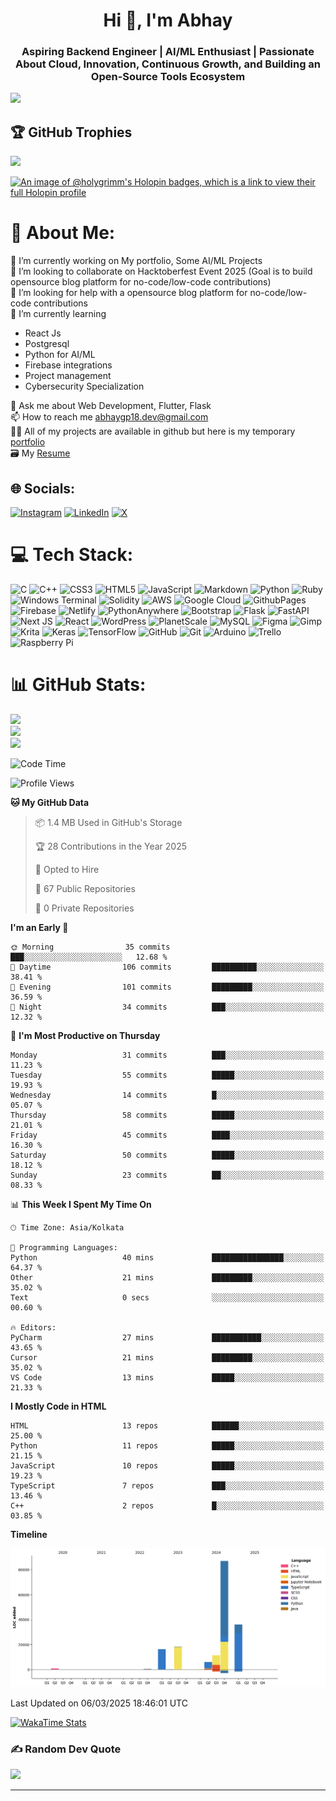 <h1 align="center">Hi 👋, I'm Abhay</h1>
<h3 align="center">Aspiring Backend Engineer | AI/ML Enthusiast | Passionate About Cloud, Innovation, Continuous Growth, and Building an Open-Source Tools Ecosystem</h3>

[![](https://visitcount.itsvg.in/api?id=darkbits018&icon=1&color=0)](https://visitcount.itsvg.in)

## 🏆 GitHub Trophies
![](https://github-profile-trophy.vercel.app/?username=darkbits018&theme=radical&no-frame=false&no-bg=true&margin-w=4)

[![An image of @holygrimm's Holopin badges, which is a link to view their full Holopin profile](https://holopin.me/holygrimm)](https://holopin.io/@holygrimm)




# 💫 About Me:
🔭 I’m currently working on My portfolio, Some AI/ML Projects <br>👯 I’m looking to collaborate on Hacktoberfest Event 2025 (Goal is to build opensource blog platform for no-code/low-code contributions)<br>🤝 I’m looking for help with a opensource blog platform for no-code/low-code contributions<br>
🌱 I’m currently learning
- React Js
- Postgresql
- Python for AI/ML
- Firebase integrations
- Project management
- Cybersecurity Specialization

💬 Ask me about Web Development, Flutter, Flask<br>📫 How to reach me abhaygp18.dev@gmail.com<br>👨‍💻 All of my projects are available in github but here is my temporary [portfolio](https://abhaygpdevportfolio.netlify.app/) <br>
🗃️ My [Resume](https://github.com/darkbits018/darkbits018/blob/main/assets/Copy%20of%20Abhay%20resume%20V2.docx_2.pdf)


## 🌐 Socials:
[![Instagram](https://img.shields.io/badge/Instagram-%23E4405F.svg?logo=Instagram&logoColor=white)](https://instagram.com/united.emotions) [![LinkedIn](https://img.shields.io/badge/LinkedIn-%230077B5.svg?logo=linkedin&logoColor=white)](https://linkedin.com/in/abhaygp) [![X](https://img.shields.io/badge/X-black.svg?logo=X&logoColor=white)](https://x.com/united_emotion) 

# 💻 Tech Stack:
![C](https://img.shields.io/badge/c-%2300599C.svg?style=for-the-badge&logo=c&logoColor=white) ![C++](https://img.shields.io/badge/c++-%2300599C.svg?style=for-the-badge&logo=c%2B%2B&logoColor=white) ![CSS3](https://img.shields.io/badge/css3-%231572B6.svg?style=for-the-badge&logo=css3&logoColor=white) ![HTML5](https://img.shields.io/badge/html5-%23E34F26.svg?style=for-the-badge&logo=html5&logoColor=white) ![JavaScript](https://img.shields.io/badge/javascript-%23323330.svg?style=for-the-badge&logo=javascript&logoColor=%23F7DF1E) ![Markdown](https://img.shields.io/badge/markdown-%23000000.svg?style=for-the-badge&logo=markdown&logoColor=white) ![Python](https://img.shields.io/badge/python-3670A0?style=for-the-badge&logo=python&logoColor=ffdd54) ![Ruby](https://img.shields.io/badge/ruby-%23CC342D.svg?style=for-the-badge&logo=ruby&logoColor=white) ![Windows Terminal](https://img.shields.io/badge/Windows%20Terminal-%234D4D4D.svg?style=for-the-badge&logo=windows-terminal&logoColor=white) ![Solidity](https://img.shields.io/badge/Solidity-%23363636.svg?style=for-the-badge&logo=solidity&logoColor=white) ![AWS](https://img.shields.io/badge/AWS-%23FF9900.svg?style=for-the-badge&logo=amazon-aws&logoColor=white) ![Google Cloud](https://img.shields.io/badge/GoogleCloud-%234285F4.svg?style=for-the-badge&logo=google-cloud&logoColor=white) ![GithubPages](https://img.shields.io/badge/github%20pages-121013?style=for-the-badge&logo=github&logoColor=white) ![Firebase](https://img.shields.io/badge/firebase-%23039BE5.svg?style=for-the-badge&logo=firebase) ![Netlify](https://img.shields.io/badge/netlify-%23000000.svg?style=for-the-badge&logo=netlify&logoColor=#00C7B7) ![PythonAnywhere](https://img.shields.io/badge/pythonanywhere-%232F9FD7.svg?style=for-the-badge&logo=pythonanywhere&logoColor=151515) ![Bootstrap](https://img.shields.io/badge/bootstrap-%238511FA.svg?style=for-the-badge&logo=bootstrap&logoColor=white) ![Flask](https://img.shields.io/badge/flask-%23000.svg?style=for-the-badge&logo=flask&logoColor=white) ![FastAPI](https://img.shields.io/badge/FastAPI-005571?style=for-the-badge&logo=fastapi) ![Next JS](https://img.shields.io/badge/Next-black?style=for-the-badge&logo=next.js&logoColor=white) ![React](https://img.shields.io/badge/react-%2320232a.svg?style=for-the-badge&logo=react&logoColor=%2361DAFB) ![WordPress](https://img.shields.io/badge/WordPress-%23117AC9.svg?style=for-the-badge&logo=WordPress&logoColor=white) ![PlanetScale](https://img.shields.io/badge/planetscale-%23000000.svg?style=for-the-badge&logo=planetscale&logoColor=white) ![MySQL](https://img.shields.io/badge/mysql-4479A1.svg?style=for-the-badge&logo=mysql&logoColor=white) ![Figma](https://img.shields.io/badge/figma-%23F24E1E.svg?style=for-the-badge&logo=figma&logoColor=white) ![Gimp](https://img.shields.io/badge/Gimp-657D8B?style=for-the-badge&logo=gimp&logoColor=FFFFFF) ![Krita](https://img.shields.io/badge/Krita-203759?style=for-the-badge&logo=krita&logoColor=EEF37B) ![Keras](https://img.shields.io/badge/Keras-%23D00000.svg?style=for-the-badge&logo=Keras&logoColor=white) ![TensorFlow](https://img.shields.io/badge/TensorFlow-%23FF6F00.svg?style=for-the-badge&logo=TensorFlow&logoColor=white) ![GitHub](https://img.shields.io/badge/github-%23121011.svg?style=for-the-badge&logo=github&logoColor=white) ![Git](https://img.shields.io/badge/git-%23F05033.svg?style=for-the-badge&logo=git&logoColor=white) ![Arduino](https://img.shields.io/badge/-Arduino-00979D?style=for-the-badge&logo=Arduino&logoColor=white) ![Trello](https://img.shields.io/badge/Trello-%23026AA7.svg?style=for-the-badge&logo=Trello&logoColor=white) ![Raspberry Pi](https://img.shields.io/badge/-RaspberryPi-C51A4A?style=for-the-badge&logo=Raspberry-Pi)
# 📊 GitHub Stats:
![](https://github-readme-stats.vercel.app/api?username=darkbits018&theme=radical&hide_border=false&include_all_commits=true&count_private=false)<br/>
![](https://github-readme-streak-stats.herokuapp.com/?user=darkbits018&theme=radical&hide_border=false)<br/>
![](https://github-readme-stats.vercel.app/api/top-langs/?username=darkbits018&theme=radical&hide_border=false&include_all_commits=true&count_private=true&layout=compact)

<!--START_SECTION:waka-->
![Code Time](http://img.shields.io/badge/Code%20Time-179%20hrs%2020%20mins-blue)

![Profile Views](http://img.shields.io/badge/Profile%20Views-3-blue)

**🐱 My GitHub Data** 

> 📦 1.4 MB Used in GitHub's Storage 
 > 
> 🏆 28 Contributions in the Year 2025
 > 
> 💼 Opted to Hire
 > 
> 📜 67 Public Repositories 
 > 
> 🔑 0 Private Repositories 
 > 
**I'm an Early 🐤** 

```text
🌞 Morning                35 commits          ███░░░░░░░░░░░░░░░░░░░░░░   12.68 % 
🌆 Daytime                106 commits         ██████████░░░░░░░░░░░░░░░   38.41 % 
🌃 Evening                101 commits         █████████░░░░░░░░░░░░░░░░   36.59 % 
🌙 Night                  34 commits          ███░░░░░░░░░░░░░░░░░░░░░░   12.32 % 
```
📅 **I'm Most Productive on Thursday** 

```text
Monday                   31 commits          ███░░░░░░░░░░░░░░░░░░░░░░   11.23 % 
Tuesday                  55 commits          █████░░░░░░░░░░░░░░░░░░░░   19.93 % 
Wednesday                14 commits          █░░░░░░░░░░░░░░░░░░░░░░░░   05.07 % 
Thursday                 58 commits          █████░░░░░░░░░░░░░░░░░░░░   21.01 % 
Friday                   45 commits          ████░░░░░░░░░░░░░░░░░░░░░   16.30 % 
Saturday                 50 commits          █████░░░░░░░░░░░░░░░░░░░░   18.12 % 
Sunday                   23 commits          ██░░░░░░░░░░░░░░░░░░░░░░░   08.33 % 
```


📊 **This Week I Spent My Time On** 

```text
🕑︎ Time Zone: Asia/Kolkata

💬 Programming Languages: 
Python                   40 mins             ████████████████░░░░░░░░░   64.37 % 
Other                    21 mins             █████████░░░░░░░░░░░░░░░░   35.02 % 
Text                     0 secs              ░░░░░░░░░░░░░░░░░░░░░░░░░   00.60 % 

🔥 Editors: 
PyCharm                  27 mins             ███████████░░░░░░░░░░░░░░   43.65 % 
Cursor                   21 mins             █████████░░░░░░░░░░░░░░░░   35.02 % 
VS Code                  13 mins             █████░░░░░░░░░░░░░░░░░░░░   21.33 % 
```

**I Mostly Code in HTML** 

```text
HTML                     13 repos            ██████░░░░░░░░░░░░░░░░░░░   25.00 % 
Python                   11 repos            █████░░░░░░░░░░░░░░░░░░░░   21.15 % 
JavaScript               10 repos            █████░░░░░░░░░░░░░░░░░░░░   19.23 % 
TypeScript               7 repos             ███░░░░░░░░░░░░░░░░░░░░░░   13.46 % 
C++                      2 repos             █░░░░░░░░░░░░░░░░░░░░░░░░   03.85 % 
```



**Timeline**

![Lines of Code chart](https://raw.githubusercontent.com/darkbits018/darkbits018/main/assets/bar_graph.png)


 Last Updated on 06/03/2025 18:46:01 UTC
<!--END_SECTION:waka-->

[![WakaTime Stats](https://wakatime.com/share/@e2ad87ec-0dd5-4a82-a8ad-d9d689aedbb4/e1c111b7-31db-48a0-a86b-653130ccd941.svg)](https://wakatime.com/share/@e2ad87ec-0dd5-4a82-a8ad-d9d689aedbb4/e1c111b7-31db-48a0-a86b-653130ccd941.svg)



### ✍️ Random Dev Quote
![](https://quotes-github-readme.vercel.app/api?type=horizontal&theme=radical)

---


